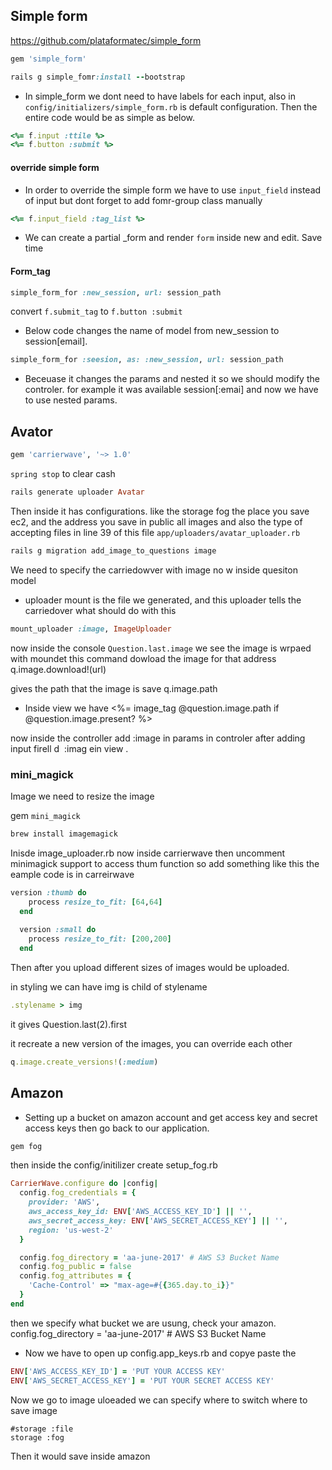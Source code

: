 ## Simple form 
https://github.com/plataformatec/simple_form

```ruby
gem 'simple_form'
```
```ruby
rails g simple_fomr:install --bootstrap
```
* In simple_form we dont need to have labels for each input, also in `config/initializers/simple_form.rb` is default configuration. Then the entire code would be as simple as below.
```ruby
<%= f.input :ttile %>
<%= f.button :submit %>
```
#### override simple form 
* In order to override the simple form we have to use `input_field` instead of input but dont forget to add fomr-group class manually
```ruby
<%= f.input_field :tag_list %>
```
* We can create a partial _form and render `form` inside new and edit. Save time

#### Form_tag 
```ruby
simple_form_for :new_session, url: session_path 
```
convert `f.submit_tag` to `f.button :submit`
* Below code changes the name of model from new_session to session[email].  
```ruby
simple_form_for :seesion, as: :new_session, url: session_path 
```
* Beceuase it changes the params and nested it so we should modify the controler. for example it was available session[:emai] and now we have to use nested params. 

## Avator 
```ruby
gem 'carrierwave', '~> 1.0'
```
`spring stop` to clear cash
```ruby
rails generate uploader Avatar
```
Then inside it has configurations. like the storage fog the place you save ec2, and the address you save in public all images 
and also the type of accepting files in line 39 of this file `app/uploaders/avatar_uploader.rb`
```ruby
rails g migration add_image_to_questions image
```
We need to specify the carriedowver with image no w inside quesiton model 
* uploader mount is the file we generated, and this uploader tells the carriedover what should do with this
```ruby
mount_uploader :image, ImageUploader 
```
now inside the console 
`Question.last.image` we see the image is wrpaed with moundet
this command dowload the image for that address 
q.image.download!(url)

gives the path that the image is save 
q.image.path  
* Inside view we have 
<%= image_tag @question.image.path if  @question.image.present? %> 

now inside the controller add :image in params in controler after adding input firell d  :imag ein view .

### mini_magick
Image we need to resize the image 

gem `mini_magick`
```ruby
brew install imagemagick
```
Inisde image_uploader.rb 
now inside carrierwave  then uncomment minimagick support to access thum function 
so add something like this the eample code is in carreirwave 

```ruby
version :thumb do
    process resize_to_fit: [64,64]
  end
  
  version :small do
    process resize_to_fit: [200,200]
  end
```
 Then after you upload different sizes of images would be uploaded. 
 
 in styling we can have 
 img is child of stylename 
 ```ruby 
 .stylename > img 
 ```
it gives  Question.last(2).first 

it recreate a new version of the images, you can override each other
```ruby
q.image.create_versions!(:medium)
```
## Amazon
* Setting up a bucket on amazon account and get access key and secret access keys then go back to our application. 
```ruby
gem fog 
```
then inside the config/initilizer create setup_fog.rb

```ruby
CarrierWave.configure do |config|
  config.fog_credentials = {
    provider: 'AWS',
    aws_access_key_id: ENV['AWS_ACCESS_KEY_ID'] || '',
    aws_secret_access_key: ENV['AWS_SECRET_ACCESS_KEY'] || '',
    region: 'us-west-2'
  }

  config.fog_directory = 'aa-june-2017' # AWS S3 Bucket Name
  config.fog_public = false
  config.fog_attributes = {
    'Cache-Control' => "max-age=#{{365.day.to_i}}"
  }
end
```
then we specify what bucket we are usung, check your amazon. 
 config.fog_directory = 'aa-june-2017' # AWS S3 Bucket Name
 
 * Now we have to open up config.app_keys.rb 
 and copye paste the 
 ```ruby
ENV['AWS_ACCESS_KEY_ID'] = 'PUT YOUR ACCESS KEY'
ENV['AWS_SECRET_ACCESS_KEY'] = 'PUT YOUR SECRET ACCESS KEY'
```

Now we go to image uloeaded we can specify where to switch where to save image 
```runy
#storage :file
storage :fog 
```
Then it would save inside amazon 
